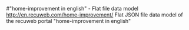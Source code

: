 #"home-improvement in english" - Flat file data model
http://en.recuweb.com/home-improvement/
Flat JSON file data model of the recuweb portal "home-improvement in english"
